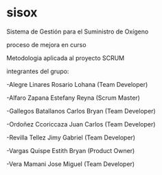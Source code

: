 # sisox
Sistema de Gestión para el Suministro de Oxígeno

proceso de mejora en curso

Metodologia aplicada al proyecto SCRUM



integrantes del grupo:

-Alegre Linares Rosario Lohana (Team Developer)

-Alfaro Zapana Estefany Reyna (Scrum Master)

-Gallegos Batallanos Carlos Bryan (Team Developer)

-Ordoñez Ccoriccaza Juan Carlos (Team Developer)

-Revilla Tellez Jimy Gabriel (Team Developer)

-Vargas Quispe Estith Bryan (Product Owner)

-Vera Mamani Jose Miguel (Team Developer)
